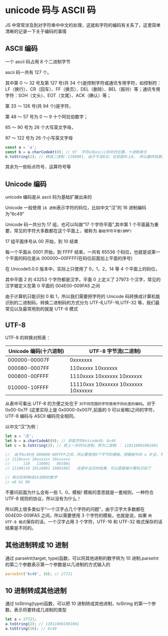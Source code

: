 # unicode 码与 ASCII 码

JS 中常常涉及到对字符串中中文的处理，这就和字符的编码有关系了，这里简单清晰的记录一下关于编码的事情

## ASCII 编码

一个 ascii 码占用 8 个二进制字节

ascii 码一共有 127 个。

其中第 0 ～ 32 号及第 127 号(共 34 个)是控制字符或通讯专用字符，如控制符：LF（换行）、CR（回车）、FF（换页）、DEL（删除）、BEL（振铃）等；通讯专用字符：SOH（文头）、EOT（文尾）、ACK（确认）等；

第 33 ～ 126 号(共 94 个)是字符，

第 48 ～ 57 号为 0 ～ 9 十个阿拉伯数字；

65 ～ 90 号为 26 个大写英文字母，

97 ～ 122 号为 26 个小写英文字母

```js
const a = 'a';
const b = a.charCodeAt(0); // 97  字符a在ascii码中的位置，十进制表示
b.toString(2); // 转成二进制：1100001, 由于不足8位，在前面补上0， 所以最终结果是01100001,
```

其余为一些标点符号、运算符号等

## Unicode 编码

unicode 编码是从 ascii 码为基础扩展出来的

Unicode 一般使用 `16 进制`表示字符的码位，比如中文“汉”的 16 进制编码为“6c49”

Unicode 码一共分为 17 组，也可以叫做“17 个字符平面”,其中第 1 个平面最为重要，常见的字符大多数都在这个平面上，被称为 `基础字符平面(BMP)`

17 组平面序号从 00 开始，到 10 结束

每一个平面从 0001 开始，到 FFFF 结束，一共有 65536 个码位，也就是说第一个平面的码位是从 000000~00FFFF(在码位前面加上平面的序号)

在 Unicode5.0.0 版本中，实际上只使用了 0，1，2，14 等 4 个平面上的码位，

其中平面 2 的 43253 个字符都是汉字。平面 0 上定义了 27973 个汉字，常见的汉字被定义在第 0 平面的 004E00-009FA5 之间

由于计算机只能识别 0 和 1，所以我们需要把字符的 Unicode 码转换成计算机能识别的二进制码，转换二进制码的方式分为 UTF-8,UTF-16,UTF-32 等，我们最常见以及最常用到的就是 UTF-8 模式

## UTF-8

UTF-8 的转换对照表：

| Unicode 编码(十六进制)　 | UTF-8 字节流(二进制)                |
| ------------------------ | ----------------------------------- |
| 000000-00007F            | 0xxxxxxx                            |
| 000080-0007FF            | 110xxxxx 10xxxxxx                   |
| 000800-00FFFF            | 1110xxxx 10xxxxxx 10xxxxxx          |
| 010000-10FFFF            | 11110xxx 10xxxxxx 10xxxxxx 10xxxxxx |

从表中可看出 UTF-8 的方便之处在于 `对不同范围的字符使用不同长度的编码`。对于 0x00-0x7F (这里实际上是 0x0000-0x007F,前面的 0 可以省略)之间的字符，UTF-8 编码与 ASCII 编码完全相同。

以中文“汉”为例：

```js
let a = '汉';
let b = a.charCodeAt(0); // 获取字的Unicode码: 6c49
let c = b.toString(2); // 把上一步的16进制，转为二进制 ： 110110001001001

//  由于6c49在 000800-00FFFF之间，所以要使用3个字节的模板，把模板中的 x 补全，不够的用0代替
// 1110xxxx 10xxxxxx 10xxxxxx
//      110   110001   001001
// 11100110 10110001 10001001   这是补全后的结果，可以直接被计算机识别了

// 再分别转换成16进制的数字
// e6 b1 89
```

不要问前面为什么会有一些 1、0，模板! 模板的意思就是一套规则，一种符合 UTF-8 规则的协议，所以没有为什么！

所以网上很多类似于“一个汉字占几个字符的问题”，由于汉字大多数都在 004E00-009FA5 之间，所以需要使用 3 个字符的模板，也就是说，如果 `用 UTF-8 格式`保存的话，一个汉字占用 3 个字符，UTF-16 和 UTF-32 格式保存的话结果是不同的。



## 其他进制转成 10 进制

通过 parseInt(target, type)函数，可以将其他进制的数字转为 10 进制.parseInt 的第二个参数表示第一个参数是以几进制的方式输入的

```js
parseInt('6c49', 16); // 27721
```

## 10 进制转成其他进制

通过 toString(type)函数，可以把 10 进制转成其他进制，toString 的第一个参数，表示将要转成几进制的类型

```js
let a = 27721;
a.toString(2); // 110110001001001
a.toString(16); // 6c49
```
